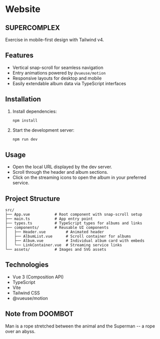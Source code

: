 # Website

## SUPERCOMPLEX

Exercise in mobile-first design with Tailwind v4.

## Features
- Vertical snap-scroll for seamless navigation
- Entry animations powered by `@vueuse/motion`
- Responsive layouts for desktop and mobile
- Easily extendable album data via TypeScript interfaces

## Installation
1. Install dependencies:
   ```powershell
   npm install
   ```
2. Start the development server:
   ```powershell
   npm run dev
   ```

## Usage
- Open the local URL displayed by the dev server.
- Scroll through the header and album sections.
- Click on the streaming icons to open the album in your preferred service.

## Project Structure
```text
src/
├── App.vue           # Root component with snap-scroll setup
├── main.ts           # App entry point
├── types.ts          # TypeScript types for albums and links
├── components/       # Reusable UI components
│   ├── Header.vue         # Animated header
│   ├── AlbumList.vue      # Scroll container for albums
│   ├── Album.vue          # Individual album card with embeds
│   └── LinkContainer.vue  # Streaming service links
└── assets/           # Images and SVG assets
```

## Technologies
- Vue 3 (Composition API)
- TypeScript
- Vite
- Tailwind CSS
- @vueuse/motion

## Note from DOOMBOT
Man is a rope stretched between the animal and the Superman -- a rope over an abyss.
